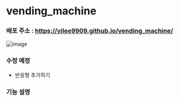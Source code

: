 # vending_machine

### 배포 주소 : https://yjlee9909.github.io/vending_machine/
![image](https://user-images.githubusercontent.com/63508955/213649973-9a802a7d-4419-46bb-aa27-eeb912438733.png)

### 수정 예정

- 반응형 추가하기

### 기능 설명
